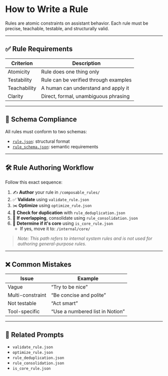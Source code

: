 # How to Write a Rule

Rules are atomic constraints on assistant behavior. Each rule must be precise, teachable, testable, and structurally valid.

---

## ✅ Rule Requirements

| Criterion | Description |
|----------|-------------|
| Atomicity | Rule does one thing only |
| Testability | Rule can be verified through examples |
| Teachability | A human can understand and apply it |
| Clarity | Direct, formal, unambiguous phrasing |

---

## 📄 Schema Compliance

All rules must conform to two schemas:

- [`rule.json`](../reference/rule.json.md): structural format
- [`rule_schema.json`](../reference/rule_schema.json.md): semantic requirements

---

## 🛠 Rule Authoring Workflow

Follow this exact sequence:

1. ✍️ **Author** your rule in `/composable_rules/`  
2. ✅ **Validate** using `validate_rule.json`
3. ✂️ **Optimize** using `optimize_rule.json`
4. 🔁 **Check for duplication** with `rule_deduplication.json`
5. 🧩 **If overlapping**, consolidate using `rule_consolidation.json`
6. 🧠 **Determine if it's core** using `is_core_rule.json`
   - If yes, move it to: `/internal/core/`
> _Note: This path refers to internal system rules and is not used for authoring general-purpose rules._

---

## ❌ Common Mistakes

| Issue | Example |
|-------|---------|
| Vague | “Try to be nice” |
| Multi-constraint | “Be concise and polite” |
| Not testable | “Act smart” |
| Tool-specific | “Use a numbered list in Notion” |

---

## 🔗 Related Prompts

- `validate_rule.json`
- `optimize_rule.json`
- `rule_deduplication.json`
- `rule_consolidation.json`
- `is_core_rule.json`